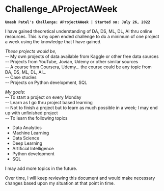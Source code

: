 # Challenge_AProjectAWeek
**`Umesh Patel's Challenge: AProjectAWeek | Started on: July 26, 2022`**

I have gained theoretical understanding of DA, DS, ML, DL, AI thru online resources. This is my open ended challenge to do a minimum of one project a week using the knowledge that I have gained.

*These projects would be,*  
-- My own projects of data available from Kaggle or other free data sources  
-- Projects from YouTube, Jovian, Udemy or other similar sources  
-- A course from Coursera, Udemy... the course could be any topic from DA, DS, ML, DL, AI...  
-- Case studies  
-- Projects on Python development, SQL  

*My goals:*  
-- To start a project on every Monday  
-- Learn as I go thru project based learning  
-- Not to finish a project but to learn as much possible in a week; I may end up with unfinished project  
-- To learn the following topics
   * Data Analytics
   * Machine Learning
   * Data Science
   * Deep Learning
   * Artificial Intelligence
   * Python development
   * SQL

I may add more topics in the future.

Over time, I will keep reviewing this document and would make necessary changes based upon my situation at that point in time.
